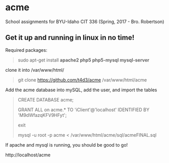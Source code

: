 # acme
School assignments for BYU-Idaho CIT 336 (Spring, 2017 - Bro. Robertson)

Get it up and running in linux in no time!
---
Required packages:

> sudo apt-get install __apache2 php5 php5-mysql mysql-server__

clone it into /var/www/html/

> git clone https://github.com/t4d3/acme /var/www/html/acme

Add the acme database into mySQL, add the user, and import the tables

> CREATE DATABASE acme;
>
> GRANT ALL on acme.* TO 'iClient'@'localhost' IDENTIFIED BY 'M9dWfazqKFV9HFyt';
>
> exit
>
> mysql -u root -p acme < /var/www/html/acme/sql/acmeFINAL.sql

If apache and mysql is running, you should be good to go!

http://localhost/acme
